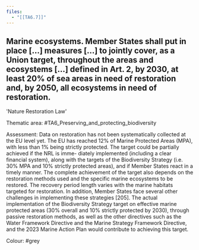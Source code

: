```yaml
---
files:
  - "[[TA6.7]]"
---
```

## Marine ecosystems. Member States shall put in place [...] measures [...] to jointly cover, as a Union target, throughout the areas and ecosystems [...] defined in Art. 2, by 2030, at least 20% of sea areas in need of restoration and, by 2050, all ecosystems in need of restoration.
'Nature Restoration Law'

Thematic area: #TA6_Preserving_and_protecting_biodiversity

Assessment: Data on restoration has not been systematically collected at the EU level yet.
The EU has reached 12% of Marine Protected Areas (MPA), with less than 1% being strictly protected. The target could be partially achieved if the NRL is imme- diately implemented (including a clear financial system), along with the targets
of the Biodiversity Strategy (i.e. 30% MPA and 10% strictly protected areas), and if Member States react in a timely manner. The complete achievement of the target also depends on the restoration methods used and the specific marine ecosystems to be restored. The recovery period length varies with the marine habitats targeted for restoration. In addition, Member States face several other challenges in implementing these strategies [205]. The actual implementation of the Biodiversity Strategy target on effective marine protected areas (30% overall and 10% strictly protected by 2030), through passive restoration methods, as well as the other directives such as the Water Framework Directive and the Marine Strategy Framework Directive, and the 2023 Marine Action Plan would contribute to achieving this target.

Colour: #grey